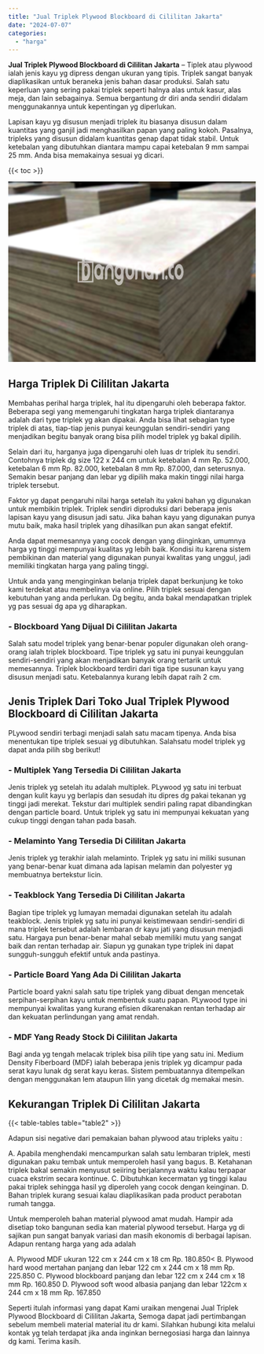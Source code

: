 ```yaml
---
title: "Jual Triplek Plywood Blockboard di Cililitan Jakarta"
date: "2024-07-07"
categories: 
  - "harga"
---
```


**Jual Triplek Plywood Blockboard di Cililitan Jakarta** – Tiplek atau plywood ialah jenis kayu yg dipress dengan ukuran yang tipis. Triplek sangat banyak diaplikasikan untuk beraneka jenis bahan dasar produksi. Salah satu keperluan yang sering pakai triplek seperti halnya alas untuk kasur, alas meja, dan lain sebagainya. Semua bergantung dr diri anda sendiri didalam menggunakannya untuk kepentingan yg diperlukan.

Lapisan kayu yg disusun menjadi triplek itu biasanya disusun dalam kuantitas yang ganjil jadi menghasilkan papan yang paling kokoh. Pasalnya, tripleks yang disusun didalam kuantitas genap dapat tidak stabil. Untuk ketebalan yang dibutuhkan diantara mampu capai ketebalan 9 mm sampai 25 mm. Anda bisa memakainya sesuai yg dicari.

{{< toc >}}

![Jual Triplek Plywood Blockboard di Cililitan Jakarta](/images/jual-triplek-murah-30.png)

## Harga Triplek Di Cililitan Jakarta

Membahas perihal harga triplek, hal itu dipengaruhi oleh beberapa faktor. Beberapa segi yang memengaruhi tingkatan harga triplek diantaranya adalah dari type triplek yg akan dipakai. Anda bisa lihat sebagian type triplek di atas, tiap-tiap jenis punyai keunggulan sendiri-sendiri yang menjadikan begitu banyak orang bisa pilih model triplek yg bakal dipilih.

Selain dari itu, harganya juga dipengaruhi oleh luas dr triplek itu sendiri. Contohnya triplek dg size 122 x 244 cm untuk ketebalan 4 mm Rp. 52.000, ketebalan 6 mm Rp. 82.000, ketebalan 8 mm Rp. 87.000, dan seterusnya. Semakin besar panjang dan lebar yg dipilih maka makin tinggi nilai harga triplek tersebut.

Faktor yg dapat pengaruhi nilai harga setelah itu yakni bahan yg digunakan untuk membikin triplek. Triplek sendiri diproduksi dari beberapa jenis lapisan kayu yang disusun jadi satu. Jika bahan kayu yang digunakan punya mutu baik, maka hasil triplek yang dihasilkan pun akan sangat efektif.

Anda dapat memesannya yang cocok dengan yang diinginkan, umumnya harga yg tinggi mempunyai kualitas yg lebih baik. Kondisi itu karena sistem pembikinan dan material yang digunakan punyai kwalitas yang unggul, jadi memiliki tingkatan harga yang paling tinggi.

Untuk anda yang menginginkan belanja triplek dapat berkunjung ke toko kami terdekat atau membelinya via online. Pilih triplek sesuai dengan kebutuhan yang anda perlukan. Dg begitu, anda bakal mendapatkan triplek yg pas sesuai dg apa yg diharapkan.

### \- Blockboard Yang Dijual Di Cililitan Jakarta

Salah satu model triplek yang benar-benar populer digunakan oleh orang-orang ialah triplek blockboard. Tipe triplek yg satu ini punyai keunggulan sendiri-sendiri yang akan menjadikan banyak orang tertarik untuk memesannya. Triplek blockboard terdiri dari tiga tipe susunan kayu yang disusun menjadi satu. Ketebalannya kurang lebih dapat raih 2 cm.

## Jenis Triplek Dari Toko Jual Triplek Plywood Blockboard di Cililitan Jakarta

PLywood sendiri terbagi menjadi salah satu macam tipenya. Anda bisa menentukan tipe triplek sesuai yg dibutuhkan. Salahsatu model triplek yg dapat anda pilih sbg berikut!

### \- Multiplek Yang Tersedia Di Cililitan Jakarta

Jenis triplek yg setelah itu adalah multiplek. PLywood yg satu ini terbuat dengan kulit kayu yg berlapis dan sesudah itu dipres dg pakai tekanan yg tinggi jadi merekat. Tekstur dari multiplek sendiri paling rapat dibandingkan dengan particle board. Untuk triplek yg satu ini mempunyai kekuatan yang cukup tinggi dengan tahan pada basah.

### \- Melaminto Yang Tersedia Di Cililitan Jakarta

Jenis triplek yg terakhir ialah melaminto. Triplek yg satu ini miliki susunan yang benar-benar kuat dimana ada lapisan melamin dan polyester yg membuatnya bertekstur licin.

### \- Teakblock Yang Tersedia Di Cililitan Jakarta

Bagian tipe triplek yg lumayan memadai digunakan setelah itu adalah teakblock. Jenis triplek yg satu ini punyai keistimewaan sendiri-sendiri di mana triplek tersebut adalah lembaran dr kayu jati yang disusun menjadi satu. Hargaya pun benar-benar mahal sebab memiliki mutu yang sangat baik dan rentan terhadap air. Siapun yg gunakan type triplek ini dapat sungguh-sungguh efektif untuk anda pastinya.

### \- Particle Board Yang Ada Di Cililitan Jakarta

Particle board yakni salah satu tipe triplek yang dibuat dengan mencetak serpihan-serpihan kayu untuk membentuk suatu papan. PLywood type ini mempunyai kwalitas yang kurang efisien dikarenakan rentan terhadap air dan kekuatan perlindungan yang amat rendah.

### \- MDF Yang Ready Stock Di Cililitan Jakarta

Bagi anda yg tengah melacak triplek bisa pilih tipe yang satu ini. Medium Density Fiberboard (MDF) ialah beberapa jenis triplek yg dicampur pada serat kayu lunak dg serat kayu keras. Sistem pembuatannya ditempelkan dengan menggunakan lem ataupun lilin yang dicetak dg memakai mesin.

## Kekurangan Triplek Di Cililitan Jakarta

{{< table-tables table="table2" >}}

Adapun sisi negative dari pemakaian bahan plywood atau tripleks yaitu :

A. Apabila menghendaki mencampurkan salah satu lembaran triplek, mesti digunakan paku tembak untuk memperoleh hasil yang bagus. B. Ketahanan triplek bakal semakin menyusut seiiring berjalannya waktu kalau terpapar cuaca ekstrim secara kontinue. C. Dibutuhkan kecermatan yg tinggi kalau pakai triplek sehingga hasil yg diperoleh yang cocok dengan keinginan. D. Bahan triplek kurang sesuai kalau diaplikasikan pada product perabotan rumah tangga.

Untuk memperoleh bahan material plywood amat mudah. Hampir ada disetiap toko bangunan sedia kan material plywood tersebut. Harga yg di sajikan pun sangat banyak variasi dan masih ekonomis di berbagai lapisan. Adapun rentang harga yang ada adalah

A. Plywood MDF ukuran 122 cm x 244 cm x 18 cm Rp. 180.850< B. Plywood hard wood mertahan panjang dan lebar 122 cm x 244 cm x 18 mm Rp. 225.850 C. Plywood blockboard panjang dan lebar 122 cm x 244 cm x 18 mm Rp. 160.850 D. Plywood soft wood albasia panjang dan lebar 122cm x 244 cm x 18 mm Rp. 167.850

Seperti itulah informasi yang dapat Kami uraikan mengenai Jual Triplek Plywood Blockboard di Cililitan Jakarta, Semoga dapat jadi pertimbangan sebelum membeli material material itu dr kami. Silahkan hubungi kita melalui kontak yg telah terdapat jika anda inginkan bernegosiasi harga dan lainnya dg kami. Terima kasih.
